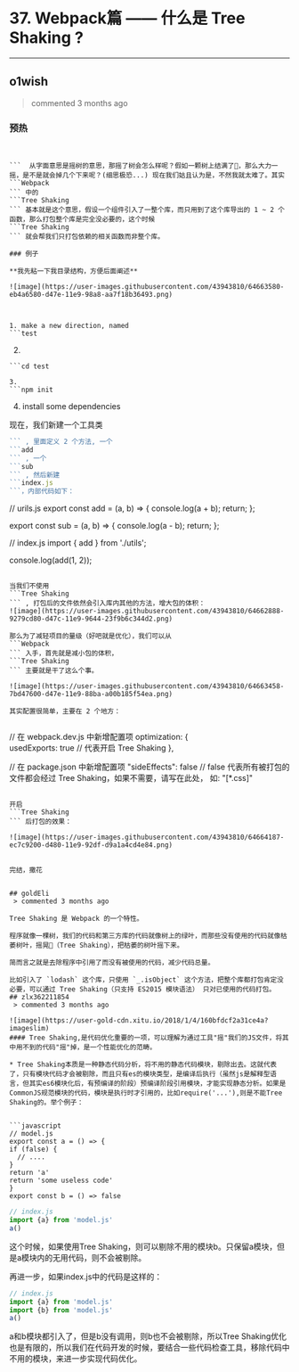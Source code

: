 
 # 37. Webpack篇 —— 什么是 Tree Shaking ? 
 

      
 ***
## o1wish 
 > commented 3 months ago 

### 预热

​
```Tree Shaking
```  从字面意思是摇树的意思，那摇了树会怎么样呢？假如一颗树上结满了🍐，那么大力一摇，是不是就会掉几个下来呢？(细思极恐...) 现在我们姑且认为是，不然我就太难了。其实 
```Webpack
``` 中的 
```Tree Shaking
``` 基本就是这个意思，假设一个组件引入了一整个库，而只用到了这个库导出的 1 ~ 2 个函数，那么打包整个库是完全没必要的，这个时候 
```Tree Shaking
``` 就会帮我们只打包依赖的相关函数而非整个库。

### 例子

**我先粘一下我目录结构，方便后面阐述**

![image](https://user-images.githubusercontent.com/43943810/64663580-eb4a6580-d47e-11e9-98a8-aa7f18b36493.png)



1. make a new direction, named 
```test
```
2. 
```
```cd test
```
```
3. 
```npm init
```
4. install some dependencies

现在，我们新建一个工具类 
```util.js
``` , 里面定义 2 个方法, 一个 
```add
``` , 一个 
```sub
``` , 然后新建 
```index.js
```，内部代码如下：


```
// urils.js
export const add = (a, b) => {
  console.log(a + b);
  return;
};

export const sub = (a, b) => {
  console.log(a - b);
  return;
};

// index.js
import { add } from './utils';

console.log(add(1, 2));

```

当我们不使用 
```Tree Shaking
``` , 打包后的文件依然会引入库内其他的方法，增大包的体积：
![image](https://user-images.githubusercontent.com/43943810/64662888-9279cd80-d47c-11e9-9644-23f9b6c344d2.png)

那么为了减轻项目的量级（好吧就是优化），我们可以从 
```Webpack
``` 入手，首先就是减小包的体积，
```Tree Shaking
``` 主要就是干了这么个事。

![image](https://user-images.githubusercontent.com/43943810/64663458-7bd47600-d47e-11e9-88ba-a00b185f54ea.png)

其实配置很简单，主要在 2 个地方：


```
// 在 webpack.dev.js 中新增配置项
optimization: {  
  usedExports: true // 代表开启 Tree Shaking
},

// 在 package.json 中新增配置项
"sideEffects": false   // false 代表所有被打包的文件都会经过 Tree Shaking，如果不需要，请写在此处， 如: "[*.css]"

```

开启 
```Tree Shaking
``` 后打包的效果：

![image](https://user-images.githubusercontent.com/43943810/64664187-ec7c9200-d480-11e9-92df-d9a1a4cd4e84.png)


完结，撒花


## goldEli 
 > commented 3 months ago 

Tree Shaking 是 Webpack 的一个特性。

程序就像一棵树，我们的代码和第三方库的代码就像树上的绿叶，而那些没有使用的代码就像枯萎树叶，摇晃🌲（Tree Shaking），把枯萎的树叶摇下来。

简而言之就是去除程序中引用了而没有被使用的代码，减少代码总量。

比如引入了 `lodash` 这个库，只使用 `_.isObject` 这个方法，把整个库都打包肯定没必要，可以通过 Tree Shaking（只支持 ES2015 模块语法） 只对已使用的代码打包。
## zlx362211854 
 > commented 3 months ago 

![image](https://user-gold-cdn.xitu.io/2018/1/4/160bfdcf2a31ce4a?imageslim)
#### Tree Shaking,是代码优化重要的一项，可以理解为通过工具"摇"我们的JS文件，将其中用不到的代码"摇"掉，是一个性能优化的范畴。

* Tree Shaking本质是一种静态代码分析，将不用的静态代码模块，剔除出去。这就代表了，只有模块代码才会被剔除，而且只有es的模块类型，是编译后执行（虽然js是解释型语言，但其实es6模块化后，有预编译的阶段）预编译阶段引用模块，才能实现静态分析。如果是CommonJS规范模块的代码，模块是执行时才引用的，比如require('...'),则是不能Tree Shaking的。举个例子：


```javascript
// model.js
export const a = () => {
if (false) {
  // ....
}
return 'a'
return 'some useless code'
}
export const b = () => false

```

```javascript
// index.js
import {a} from 'model.js'
a()

```
这个时候，如果使用Tree Shaking，则可以剔除不用的模块b。只保留a模块，但是a模块内的无用代码，则不会被剔除。

再进一步，如果index.js中的代码是这样的：

```javascript
// index.js
import {a} from 'model.js'
import {b} from 'model.js'
a()

```
a和b模块都引入了，但是b没有调用，则b也不会被剔除，所以Tree Shaking优化也是有限的，所以我们在代码开发的时候，要结合一些代码检查工具，移除代码中不用的模块，来进一步实现代码优化。

